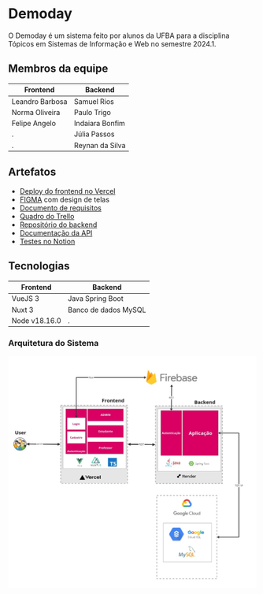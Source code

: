 # Demoday
O Demoday é um sistema feito por alunos da UFBA para a disciplina Tópicos em Sistemas de Informação e Web no semestre 2024.1.

## Membros da equipe
Frontend                | Backend
---------               |---------
Leandro Barbosa         | Samuel Rios
Norma Oliveira          | Paulo Trigo
Felipe Angelo           | Indaiara Bonfim 
.                       | Júlia Passos
.                       | Reynan da Silva


## Artefatos
* [Deploy do frontend no Vercel](https://demoday-omega.vercel.app/)
* [FIGMA](https://www.figma.com/file/tgBiMAOeOy1C1cPPbGdntX/DEMODAY?type=design&node-id=0-1&mode=design&t=k7Q0p52UdAdfpMsC-0) com design de telas
* [Documento de requisitos](https://docs.google.com/document/d/1WxX1Q8yOPc812UFwMu00FkKZp7S3j5BIyUZi6pdiwp0/edit?tab=t.0#heading=h.op8j48fy8tth)
* [Quadro do Trello](https://trello.com/b/cQF1ZpIU/ic0045)
* [Repositório do backend](https://github.com/samuelrios/demoday-api)
* [Documentação da API](https://demoday-api.onrender.com/swagger-ui/index.html#/)
* [Testes no Notion](https://www.notion.so/Testes-d872b37cd5ac44ed8d1b643eedd14e9a)

## Tecnologias
Frontend      | Backend
---------     |---------
VueJS 3       | Java Spring Boot
Nuxt 3        | Banco de dados MySQL
Node v18.16.0 | .

### Arquitetura do Sistema
![Arquitetura do sistema](public/artifacts/arquitetura_sistema.jpg)